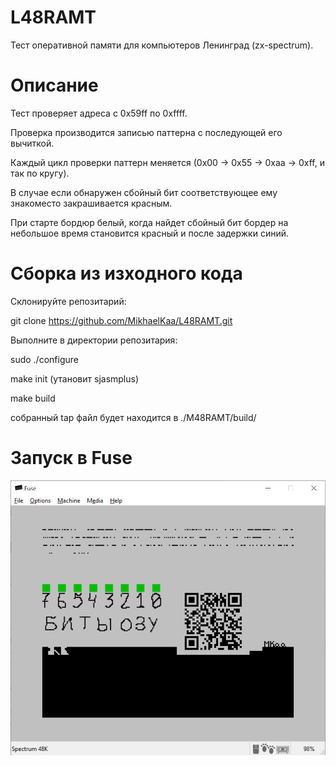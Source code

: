 # L48RAMT
Тест оперативной памяти для компьютеров Ленинград (zx-spectrum).

# Описание

Тест проверяет адреса с 0x59ff по 0xffff.

Проверка производится записью паттерна с последующей его вычиткой.

Каждый цикл проверки паттерн меняется (0x00 -> 0x55 -> 0xaa -> 0xff, и так по кругу).

В случае если обнаружен сбойный бит соответствующее ему знакоместо закрашивается красным.

При старте бордюр белый, когда найдет сбойный бит бордер на небольшое время становится красный и после задержки синий.

# Сборка из изходного кода

Склонируйте репозитарий:

git clone https://github.com/MikhaelKaa/L48RAMT.git

Выполните в директории репозитария:

sudo ./configure

make init (утановит sjasmplus)

make build

собранный tap файл будет находится в ./M48RAMT/build/

# Запуск в Fuse

![Fuse](./media/fuse.png)

